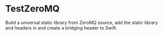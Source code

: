 # TestZeroMQ

Build a universal static library from ZeroMQ source, add the static library and headers in and create a bridging header to Swift.
